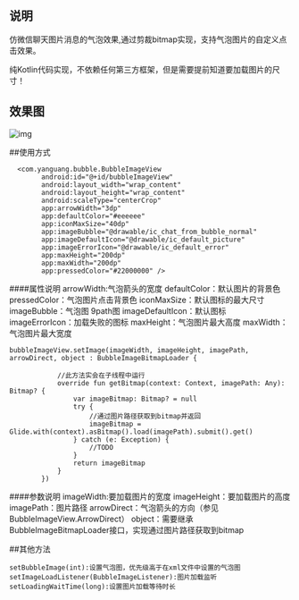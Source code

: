 ## 说明

仿微信聊天图片消息的气泡效果,通过剪裁bitmap实现，支持气泡图片的自定义点击效果。

纯Kotlin代码实现，不依赖任何第三方框架，但是需要提前知道要加载图片的尺寸！

## 效果图

![img](https://github.com/YanGunag/BubbleImageView/blob/master/20180504161609.jpg)


##使用方式

```
  <com.yanguang.bubble.BubbleImageView
        android:id="@+id/bubbleImageView"
        android:layout_width="wrap_content"
        android:layout_height="wrap_content"
        android:scaleType="centerCrop"
        app:arrowWidth="3dp"
        app:defaultColor="#eeeeee"
        app:iconMaxSize="40dp"
        app:imageBubble="@drawable/ic_chat_from_bubble_normal"
        app:imageDefaultIcon="@drawable/ic_default_picture"
        app:imageErrorIcon="@drawable/ic_default_error"
        app:maxHeight="200dp"
        app:maxWidth="200dp"
        app:pressedColor="#22000000" />
```
####属性说明
    arrowWidth:气泡箭头的宽度
    defaultColor：默认图片的背景色
    pressedColor：气泡图片点击背景色
    iconMaxSize：默认图标的最大尺寸
    imageBubble：气泡图 9path图
    imageDefaultIcon：默认图标
    imageErrorIcon：加载失败的图标
    maxHeight：气泡图片最大高度
    maxWidth：气泡图片最大宽度
    
```
bubbleImageView.setImage(imageWidth, imageHeight, imagePath, arrowDirect, object : BubbleImageBitmapLoader {

            //此方法实会在子线程中运行
            override fun getBitmap(context: Context, imagePath: Any): Bitmap? {
                var imageBitmap: Bitmap? = null
                try {
                    //通过图片路径获取到bitmap并返回
                    imageBitmap = Glide.with(context).asBitmap().load(imagePath).submit().get()
                } catch (e: Exception) {
                    //TODO 
                }
                return imageBitmap
            }
        })
```
####参数说明
    imageWidth:要加载图片的宽度
    imageHeight：要加载图片的高度
    imagePath：图片路径
    arrowDirect：气泡箭头的方向（参见BubbleImageView.ArrowDirect）
    object：需要继承BubbleImageBitmapLoader接口，实现通过图片路径获取到bitmap

##其他方法
    
    setBubbleImage(int):设置气泡图，优先级高于在xml文件中设置的气泡图
    setImageLoadListener(BubbleImageListener):图片加载监听
    setLoadingWaitTime(long):设置图片加载等待时长
    